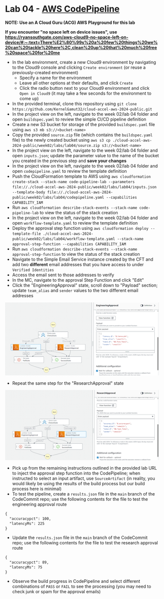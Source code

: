# Lab 04 - [AWS CodePipeline](https://aws.amazon.com/blogs/devops/new-fine-grained-continuous-delivery-with-codepipeline-and-aws-stepfunctions/)

**NOTE: Use an A Cloud Guru (ACG) AWS Playground for this lab**

**If you encounter "no space left on device issues", use https://ryansouthgate.com/aws-cloud9-no-space-left-on-device/#:~:text=There%E2%80%99s%20a%20few%20things%20we%20can%20tackle%20here%2C,clean%20up%20that%20much%20free%20space%20for%20me**

* In the lab environment, create a new Cloud9 environment by navigating to the Cloud9 console and clicking `Create environment` (or reuse a previously-created environment)
    - Specify a name for the environment
    - Leave all other options at their defaults, and click `Create`
    - Click the radio button next to your Cloud9 environment and click `Open in Cloud9` (it may take a few seconds for the environment to come up)
* In the provided terminal, clone this repository using `git clone https://github.com/KernelGamut32/cloud-accel-aws-2024-public.git`
* In the project view on the left, navigate to the week 02/lab 04 folder and open `buildspec.yaml` to review the simple CI/CD pipeline definition
* Create a new S3 bucket for storage of the provided `buildspec.yaml` file using `aws s3 mb s3://<bucket-name>`
* Copy the provided `source.zip` file (which contains the `buildspec.yaml` file) to the newly created bucket using `aws s3 cp ./cloud-accel-aws-2024-public/week02/labs/lab04/source.zip s3://<bucket-name>`
* In the project view on the left, navigate to the week 02/lab 04 folder and open `inputs.json`; update the parameter value to the name of the bucket you created in the previous step and **save your changes**
* In the project view on the left, navigate to the week 02/lab 04 folder and open `codepipeline.yaml` to review the template definition
* Push the CloudFormation template to AWS using `aws cloudformation create-stack --stack-name code-pipeline-lab --parameters file://./cloud-accel-aws-2024-public/week02/labs/lab04/inputs.json --template-body file://./cloud-accel-aws-2024-public/week02/labs/lab04/codepipeline.yaml --capabilities CAPABILITY_IAM`
* Run `aws cloudformation describe-stack-events --stack-name code-pipeline-lab` to view the status of the stack creation
* In the project view on the left, navigate to the week 02/lab 04 folder and open `workflow-template.yaml` to review the template definition
* Deploy the approval step function using `aws cloudformation deploy --template-file ./cloud-accel-aws-2024-public/week02/labs/lab04/workflow-template.yaml --stack-name approval-step-function --capabilities CAPABILITY_IAM`
* Run `aws cloudformation describe-stack-events --stack-name approval-step-function` to view the status of the stack creation
* Navigate to the Simple Email Service instance created by the CFT and add two **different** email addresses that you have access to under `Verified Identities`
* Access the email sent to those addresses to verify
* In the MC, navigate to the approval Step Function and click "Edit"
* Click the "EngineeringApproval" state, scroll down to "Payload" section; update `team_alias` and `sender` values to the two different email addresses

![EngineeringApproval Updates](eng-approval-updates.png "EngineeringApproval Updates")

* Repeat the same step for the "ResearchApproval" state

![ResearchApproval Updates](res-approval-updates.png "ResearchApproval Updates")

* Pick up from the remaining instructions outlined in the provided lab URL to inject the approval step function into the CodePipeline; when instructed to select an input artifact, use `SourceArtifact` (in reality, you would likely be using the results of the build process but our build process here is minimal)
* To test the pipeline, create a `results.json` file in the `main` branch of the CodeCommit repo; use the following contents for the file to test the engineering approval route

```
{
  "accuracypct": 100,
  "latencyMs": 225
}
```

* Update the `results.json` file in the `main` branch of the CodeCommit repo; use the following contents for the file to test the research approval route

```
{
  "accuracypct": 89,
  "latencyMs": 75
}
```

* Observe the build progress in CodePipeline and select different combinations of `PASS` or `FAIL` to see the processing (you may need to check junk or spam for the approval emails)
